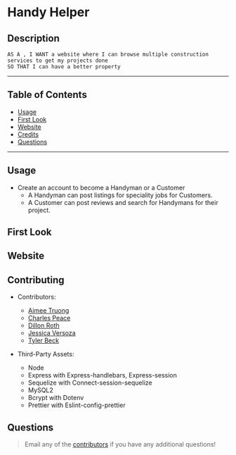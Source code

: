 
# Handy Helper


## Description
    AS A , I WANT a website where I can browse multiple construction services to get my projects done
    SO THAT I can have a better property

---

## Table of Contents
- [Usage](#usage)
- [First Look](#first-look)
- [Website](#heroku-link)
- [Credits](#contributing)
- [Questions](#questions)

---


## Usage
- Create an account to become a Handyman or a Customer
    - A Handyman can post listings for speciality jobs for Customers.
    - A Customer can post reviews and search for Handymans for their project.


## First Look


## Website



## Contributing
- Contributors:
    - [Aimee Truong](https://github.com/aimtruong)
    - [Charles Peace](https://github.com/charlespeace)
    - [Dillon Roth](https://github.com/Droth2)
    - [Jessica Versoza](https://github.com/AngerOverApathy)
    - [Tyler Beck](https://github.com/tybeck7)


- Third-Party Assets:
    - Node
    - Express with Express-handlebars, Express-session
    - Sequelize with Connect-session-sequelize
    - MySQL2
    - Bcrypt with Dotenv
    - Prettier with Eslint-config-prettier


## Questions
>Email any of the [contributors](#contributing) if you have any additional questions!

    
